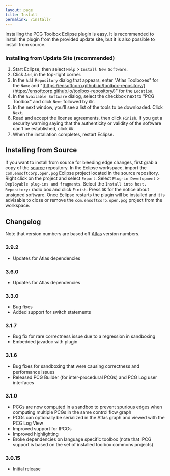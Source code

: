 ```yaml
---
layout: page
title: Install
permalink: /install/
---
```


Installing the PCG Toolbox Eclipse plugin is easy.  It is recommended to install the plugin from the provided update site, but it is also possible to install from source.
        
### Installing from Update Site (recommended)
1. Start Eclipse, then select `Help` &gt; `Install New Software`.
2. Click `Add`, in the top-right corner.
3. In the `Add Repository` dialog that appears, enter &quot;Atlas Toolboxes&quot; for the `Name` and &quot;[https://ensoftcorp.github.io/toolbox-repository/](https://ensoftcorp.github.io/toolbox-repository/)&quot; for the `Location`.
4. In the `Available Software` dialog, select the checkbox next to "PCG Toolbox" and click `Next` followed by `OK`.
5. In the next window, you'll see a list of the tools to be downloaded. Click `Next`.
6. Read and accept the license agreements, then click `Finish`. If you get a security warning saying that the authenticity or validity of the software can't be established, click `OK`.
7. When the installation completes, restart Eclipse.

## Installing from Source
If you want to install from source for bleeding edge changes, first grab a copy of the [source](https://github.com/EnSoftCorp/pcg-toolbox) repository. In the Eclipse workspace, import the `com.ensoftcorp.open.pcg` Eclipse project located in the source repository.  Right click on the project and select `Export`.  Select `Plug-in Development` &gt; `Deployable plug-ins and fragments`.  Select the `Install into host. Repository:` radio box and click `Finish`.  Press `OK` for the notice about unsigned software.  Once Eclipse restarts the plugin will be installed and it is advisable to close or remove the `com.ensoftcorp.open.pcg` project from the workspace.

## Changelog
Note that version numbers are based off [Atlas](http://www.ensoftcorp.com/atlas/download/) version numbers.

### 3.9.2
- Updates for Atlas dependencies

### 3.6.0
- Updates for Atlas dependencies

### 3.3.0
- Bug fixes
- Added support for switch statements

### 3.1.7
- Bug fix for rare correctness issue due to a regression in sandboxing
- Embedded javadoc with plugin

### 3.1.6
- Bug fixes for sandboxing that were causing correctness and performance issues
- Released PCG Builder (for inter-procedural PCGs) and PCG Log user interfaces

### 3.1.0
- PCGs are now computed in a sandbox to prevent spurious edges when computing multiple PCGs in the same control flow graph
- PCGs can optionally be serialized in the Atlas graph and viewed with the PCG Log View
- Improved support for IPCGs
- Improved highlighting
- Broke dependencies on language specific toolbox (note that IPCG support is based on the set of installed toolbox commons projects)

### 3.0.15
- Initial release